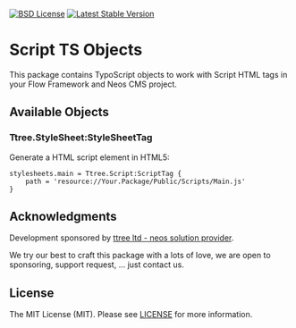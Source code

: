 [![BSD License](https://img.shields.io/github/license/mashape/apistatus.svg)](LICENSE)
[![Latest Stable Version](https://poser.pugx.org/ttree/script/version)](https://packagist.org/packages/ttree/script)

# Script TS Objects

This package contains TypoScript objects to work with Script HTML tags in your Flow Framework and Neos CMS project.

## Available Objects

### Ttree.StyleSheet:StyleSheetTag

Generate a HTML script element in HTML5:

    stylesheets.main = Ttree.Script:ScriptTag {
        path = 'resource://Your.Package/Public/Scripts/Main.js'
    }

## Acknowledgments

Development sponsored by [ttree ltd - neos solution provider](http://ttree.ch).

We try our best to craft this package with a lots of love, we are open to sponsoring, support request, ... just contact us.

## License

The MIT License (MIT). Please see [LICENSE](LICENSE) for more information.
